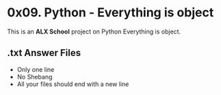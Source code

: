 # 0x09. Python - Everything is object

This is an **ALX School**  project on Python Everything is object.

## .txt Answer Files

 * Only one line
 * No Shebang
 * All your files should end with a new line



